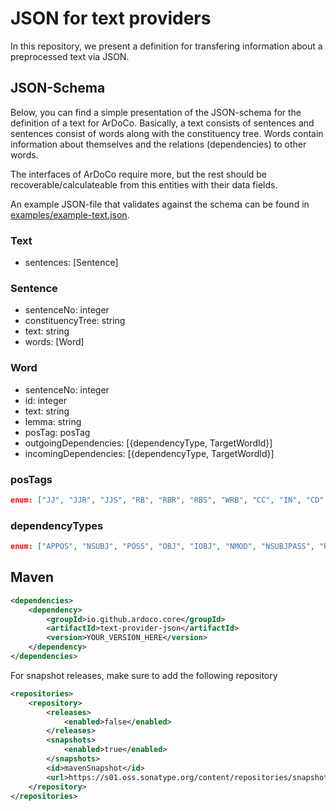 # JSON for text providers

In this repository, we present a definition for transfering information about a preprocessed text via JSON.


## JSON-Schema
Below, you can find a simple presentation of the JSON-schema for the definition of a text for ArDoCo. Basically, a text consists of sentences and sentences consist of words along with the constituency tree. Words contain information about themselves and the relations (dependencies) to other words.

The interfaces of ArDoCo require more, but the rest should be recoverable/calculateable from this entities with their data fields.

An example JSON-file that validates against the schema can be found in [examples/example-text.json](./examples/example-text.json).

### Text
- sentences: [Sentence]

### Sentence
- sentenceNo: integer
- constituencyTree: string
- text: string
- words: [Word]

### Word
- sentenceNo: integer
- id: integer
- text: string
- lemma: string
- posTag: posTag
- outgoingDependencies: [{dependencyType, TargetWordId}]
- incomingDependencies: [{dependencyType, TargetWordId}]

### posTags
```json
enum: ["JJ", "JJR", "JJS", "RB", "RBR", "RBS", "WRB", "CC", "IN", "CD", "DT", "WDT", "EX", "FW", "LS", "NN", "NNS", "NNP", "NNPS", "PDT", "POS", "PRP", "PRP$", "WP$", "WP", "RP", "SYM", "TO", "UH", "VB", "VBD", "VBG", "VBN", "VBP", "VBZ", "MD", ".", ",", ":", "-LRB-", "-RRB-", "-NONE-", "``", "''", "$", "#"]
```

### dependencyTypes
```json
enum: ["APPOS", "NSUBJ", "POSS", "OBJ", "IOBJ", "NMOD", "NSUBJPASS", "POBJ", "AGENT", "NUM", "PREDET", "RCMOD", "CSUBJ", "CCOMP", "XCOMP", "OBL", "VOCATIVE", "EXPL", "DISLOCATED", "ADVCL", "ADVMOD", "DISCOURSE", "AUXILIARY", "COP", "MARK", "ACL", "AMOD", "DET", "CLF", "CASE", "CONJ", "CC", "FIXED", "FLAT", "COMPOUND", "LIST", "PARATAXIS", "ORPHAN", "GOES_WITH", "REPARANDUM", "PUNCT", "CSUBJ_PASS", "ACL_RELCL", "COMPOUND_PRT", "NMOD_POSS", "REF", "NSUBJ_XSUBJ", "NSUBJ_PASS_XSUBJ", "NSUBJ_RELSUBJ", "NSUBJ_PASS_RELSUBJ", "OBJ_RELOBJ"]
```

## Maven

```xml
<dependencies>
	<dependency>
		<groupId>io.github.ardoco.core</groupId>
		<artifactId>text-provider-json</artifactId>
		<version>YOUR_VERSION_HERE</version>
	</dependency>
</dependencies>
```

For snapshot releases, make sure to add the following repository
```xml
<repositories>
	<repository>
		<releases>
			<enabled>false</enabled>
		</releases>
		<snapshots>
			<enabled>true</enabled>
		</snapshots>
		<id>mavenSnapshot</id>
		<url>https://s01.oss.sonatype.org/content/repositories/snapshots</url>
	</repository>
</repositories>
```
